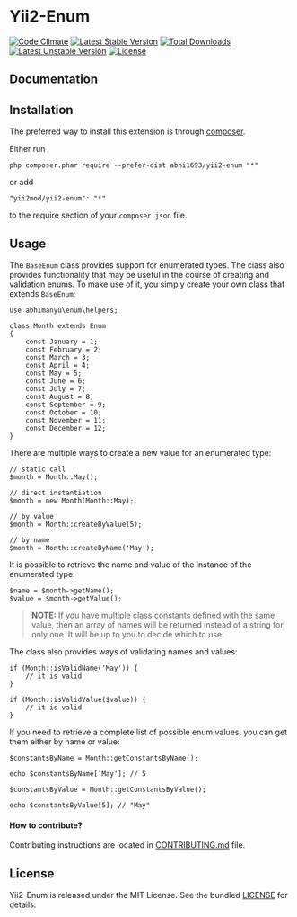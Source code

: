 Yii2-Enum
=========

[![Code Climate](https://codeclimate.com/github/abhi1693/yii2-enum/badges/gpa.svg)](https://codeclimate.com/github/abhi1693/yii2-enum)
[![Latest Stable Version](https://poser.pugx.org/abhi1693/yii2-enum/v/stable.svg)](https://packagist.org/packages/abhi1693/yii2-enum) [![Total Downloads](https://poser.pugx.org/abhi1693/yii2-enum/downloads.svg)](https://packagist.org/packages/abhi1693/yii2-enum) [![Latest Unstable Version](https://poser.pugx.org/abhi1693/yii2-enum/v/unstable.svg)](https://packagist.org/packages/abhi1693/yii2-enum) [![License](https://poser.pugx.org/abhi1693/yii2-enum/license.svg)](https://packagist.org/packages/abhi1693/yii2-enum)

## Documentation

Installation
------------

The preferred way to install this extension is through [composer](http://getcomposer.org/download/).

Either run
```
php composer.phar require --prefer-dist abhi1693/yii2-enum "*"
```
or add
```
"yii2mod/yii2-enum": "*"
```
to the require section of your `composer.json` file.

Usage
-----

The `BaseEnum` class provides support for enumerated types. The class also provides functionality that may be useful in the course of creating and validation enums. To make use of it, you simply create your own class that extends `BaseEnum`:

```
use abhimanyu\enum\helpers;

class Month extends Enum
{
    const January = 1;
    const February = 2;
    const March = 3;
    const April = 4;
    const May = 5;
    const June = 6;
    const July = 7;
    const August = 8;
    const September = 9;
    const October = 10;
    const November = 11;
    const December = 12;
}
```

There are multiple ways to create a new value for an enumerated type:
```
// static call
$month = Month::May();

// direct instantiation
$month = new Month(Month::May);

// by value
$month = Month::createByValue(5);

// by name
$month = Month::createByName('May');
```

It is possible to retrieve the name and value of the instance of the enumerated type:
```
$name = $month->getName();
$value = $month->getValue();
```
> **NOTE:** If you have multiple class constants defined with the same value, then an array of names will be returned instead of a string for only one. It will be up to you to decide which to use.

The class also provides ways of validating names and values:
```
if (Month::isValidName('May')) {
    // it is valid
}

if (Month::isValidValue($value)) {
    // it is valid
}
```

If you need to retrieve a complete list of possible enum values, you can get them either by name or value:
```
$constantsByName = Month::getConstantsByName();

echo $constantsByName['May']; // 5

$constantsByValue = Month::getConstantsByValue();

echo $constantsByValue[5]; // "May"
```
#### How to contribute?

Contributing instructions are located in [CONTRIBUTING.md](CONTRIBUTING.md) file.

## License

Yii2-Enum is released under the MIT License. See the bundled [LICENSE](LICENSE) for details.
